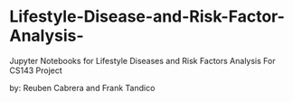 # Lifestyle-Disease-and-Risk-Factor-Analysis-
Jupyter Notebooks for Lifestyle Diseases and Risk Factors Analysis
For CS143 Project

by: Reuben Cabrera and Frank Tandico
